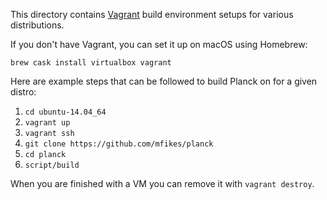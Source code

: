 This directory contains [Vagrant](https://www.vagrantup.com) build environment setups for various distributions.

If you don't have Vagrant, you can set it up on macOS using Homebrew:

```
brew cask install virtualbox vagrant
```

Here are example steps that can be followed to build Planck on for a given distro:

1. `cd ubuntu-14.04_64`
2. `vagrant up`
3. `vagrant ssh`
4. `git clone https://github.com/mfikes/planck`
5. `cd planck`
6. `script/build`

When you are finished with a VM you can remove it with `vagrant destroy`.
